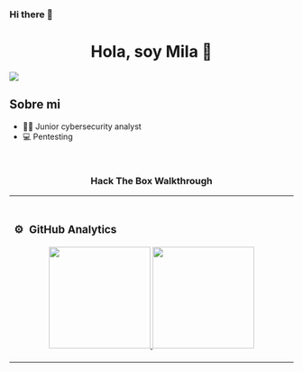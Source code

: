 ### Hi there 👋

<div align="center">
<h1 align="center">Hola, soy Mila 👋</h1>
</div>
<img src="[file:///C:/Users/34685/Desktop/ASCII-art.jpg]">



## Sobre mi
 
- 👩‍💻  Junior cybersecurity analyst
- 💻  Pentesting
  
<br>

<table>
<tr>
<h3 align="center">Hack The Box Walkthrough</h3>
                                                                                    
</td>

<td width="50%">
               <br>

### ⚙️ &nbsp;GitHub Analytics

<p align="center">
<a href="https://github.com/MilaMagof">
  <img height="180em" src="https://github-readme-stats-eight-theta.vercel.app/api?username=MilaMagofa&show_icons=true&theme=algolia&include_all_commits=true&count_private=true"/>
  <img height="180em" src="https://github-readme-stats-eight-theta.vercel.app/api/top-langs/?username=MilaMagof&layout=compact&langs_count=8&theme=algolia"/>
</a>
</p>
